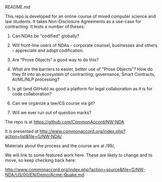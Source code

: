 README.md

This repo is developed for an online course of mixed computer science and law students.  It takes Non-Disclosure Agreements as a use-case for contracting.  It tests a number of theses:

1. Can NDAs be "codified" globally?

1. Will front-line users of NDAs - corporate counsel, businesses and others - appreciate and adopt codification.

1. Are "Prose Objects" a good way to do this?

1. What are the barriers to easier, better use of "Prose Objects"?  How do they fit into an ecosystem of contracting, governance, Smart Contracts, AI/ML/NLP processing?

1. Is git (and GitHub) as good a platform for legal collaboration as it is for code collaboration?

1. Can we organize a law/CS course via git?

1. Will we ever run out of question marks?


The repo is at <a href="https://github.com/CommonAccord/NW-NDA">https://github.com/CommonAccord/NW-NDA</a>

It is presented at <a href="http://www.commonaccord.org/index.php?action=list&file=G/NW-NDA/">http://www.commonaccord.org/index.php?action=list&file=G/NW-NDA/</a>

Materials about the process and the course are at /99/, 

We will link to some featured work here. These are likely to change and to move, so keep checking back here:

<a href="http://www.commonaccord.org/index.php?action=source&file=G/NW-NDA/US/00/EN/Demo/Acme-Quake.md">http://www.commonaccord.org/index.php?action=source&file=G/NW-NDA/US/00/EN/Demo/Acme-Quake.md</a>
